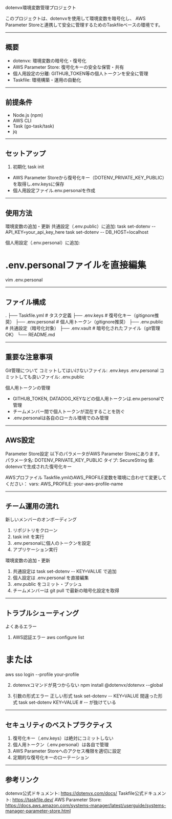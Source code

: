 dotenvx環境変数管理プロジェクト

このプロジェクトは、dotenvxを使用して環境変数を暗号化し、
AWS Parameter Storeと連携して安全に管理するためのTaskfileベースの環境です。

------------------------------
概要
------------------------------
- dotenvx: 環境変数の暗号化・復号化
- AWS Parameter Store: 復号化キーの安全な保管・共有
- 個人用設定の分離: GITHUB_TOKEN等の個人トークンを安全に管理
- Taskfile: 環境構築・運用の自動化

------------------------------
前提条件
------------------------------
- Node.js (npm)
- AWS CLI
- Task (go-task/task)
- jq

------------------------------
セットアップ
------------------------------
1. 初期化
task init
  - AWS Parameter Storeから復号化キー（DOTENV_PRIVATE_KEY_PUBLIC）を取得し.env.keysに保存
  - 個人用設定ファイル.env.personalを作成

------------------------------
使用方法
------------------------------
環境変数の追加・更新
共通設定（.env.public）に追加:
  task set-dotenv -- API_KEY=your_api_key_here
  task set-dotenv -- DB_HOST=localhost

個人用設定（.env.personal）に追加:
  # .env.personalファイルを直接編集
  vim .env.personal

------------------------------
ファイル構成
------------------------------
.
├── Taskfile.yml          # タスク定義
├── .env.keys            # 復号化キー（gitignore推奨）
├── .env.personal        # 個人用トークン（gitignore推奨）
├── .env.public          # 共通設定（暗号化対象）
├── .env.vault           # 暗号化されたファイル（git管理OK）
└── README.md

------------------------------
重要な注意事項
------------------------------
Git管理について
コミットしてはいけないファイル:
  .env.keys
  .env.personal
コミットしても良いファイル:
  .env.public

個人用トークンの管理
- GITHUB_TOKEN, DATADOG_KEYなどの個人用トークンは.env.personalで管理
- チームメンバー間で個人トークンが混在することを防ぐ
- .env.personalは各自のローカル環境でのみ管理

------------------------------
AWS設定
------------------------------
Parameter Store設定
以下のパラメータがAWS Parameter Storeにあります。
  パラメータ名: DOTENV_PRIVATE_KEY_PUBLIC
  タイプ: SecureString
  値: dotenvxで生成された復号化キー

AWSプロファイル
Taskfile.ymlのAWS_PROFILE変数を環境に合わせて変更してください：
  vars:
    AWS_PROFILE: your-aws-profile-name

------------------------------
チーム運用の流れ
------------------------------
新しいメンバーのオンボーディング
1. リポジトリをクローン
2. task init を実行
3. .env.personalに個人のトークンを設定
4. アプリケーション実行

環境変数の追加・更新
1. 共通設定は task set-dotenv -- KEY=VALUE で追加
2. 個人設定は .env.personal を直接編集
3. .env.public をコミット・プッシュ
4. チームメンバーは git pull で最新の暗号化設定を取得

------------------------------
トラブルシューティング
------------------------------
よくあるエラー

1. AWS認証エラー
aws configure list
# または
aws sso login --profile your-profile

2. dotenvxコマンドが見つからない
npm install @dotenvx/dotenvx --global

3. 引数の形式エラー
正しい形式
  task set-dotenv -- KEY=VALUE
間違った形式
  task set-dotenv KEY=VALUE  # -- が抜けている

------------------------------
セキュリティのベストプラクティス
------------------------------
1. 復号化キー（.env.keys）は絶対にコミットしない
2. 個人用トークン（.env.personal）は各自で管理
3. AWS Parameter Storeへのアクセス権限を適切に設定
4. 定期的な復号化キーのローテーション

------------------------------
参考リンク
------------------------------
dotenvx公式ドキュメント: https://dotenvx.com/docs/
Taskfile公式ドキュメント: https://taskfile.dev/
AWS Parameter Store: https://docs.aws.amazon.com/systems-manager/latest/userguide/systems-manager-parameter-store.html

